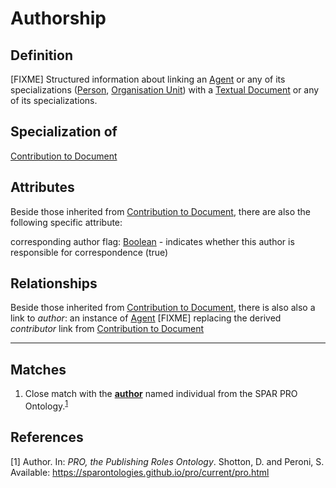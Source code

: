 # Authorship

## Definition
[FIXME] Structured information about linking an [Agent](../entities/Agent.md) or any of its specializations ([Person](../entities/Person.md), [Organisation Unit](../entities/Organisation_Unit.md)) with a [Textual Document](../entities/Textual_Document.md) or any of its specializations.

## Specialization of
[Contribution to Document](../entities/Contribution_to_Document.md)

## Attributes

Beside those inherited from [Contribution to Document](../entities/Contribution_to_Document.md#attributes), there are also the following specific attribute:

corresponding author flag: [Boolean](../datatypes/Boolean.md) - indicates whether this author is responsible for correspondence (true)

## Relationships

Beside those inherited from [Contribution to Document](../entities/Contribution_to_Document.md#relationships), there is also also a link to *author*: an instance of [Agent](../entities/Agent.md) 
[FIXME] replacing the derived *contributor* link from [Contribution to Document](../entities/Contribution_to_Document.md) 

---
## Matches
1. Close match with the **[author](https://sparontologies.github.io/pro/current/pro.html#d4e543)** named individual from the SPAR PRO Ontology.<sup>[1](#fn1)</sup>

## References
<a name="fn1">\[1\]</a> Author. In: *PRO, the Publishing Roles Ontology*. Shotton, D. and Peroni, S. Available: https://sparontologies.github.io/pro/current/pro.html
